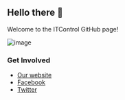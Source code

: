 ## Hello there 👋

Welcome to the ITControl GitHub page!

![image](https://user-images.githubusercontent.com/74538108/170992822-c4590973-86cd-4c40-bbb5-f116484f4bf5.png)

### Get Involved
* [Our website](https://www.itcontrol.nl)
* [Facebook](https://www.facebook.com/ItControl/)
* [Twitter](https://twitter.com/ITControlAanZee)
